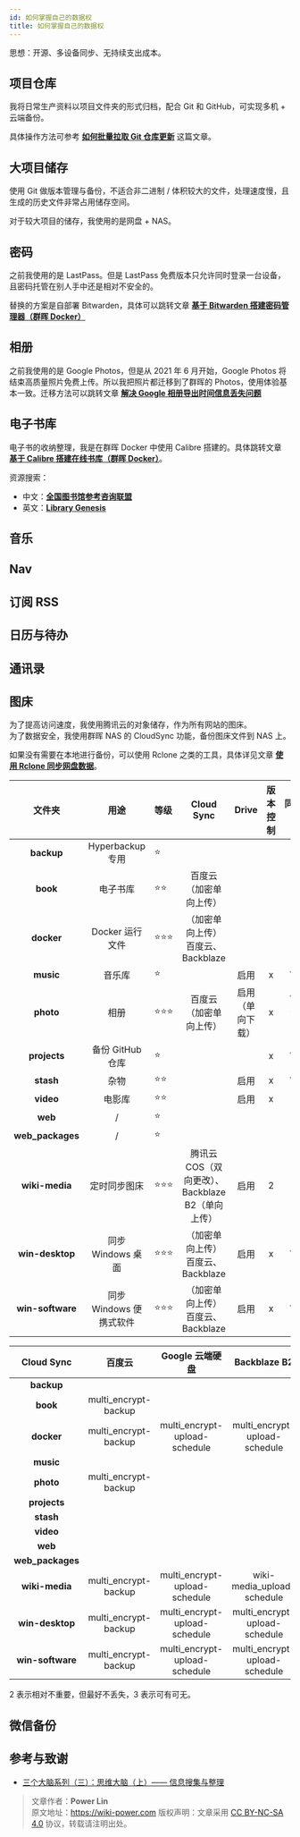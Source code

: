 ```yaml
---
id: 如何掌握自己的数据权
title: 如何掌握自己的数据权
---
```


思想：开源、多设备同步、无持续支出成本。

## 项目仓库

我将日常生产资料以项目文件夹的形式归档，配合 Git 和 GitHub，可实现多机 + 云端备份。

具体操作方法可参考 [**如何批量拉取 Git 仓库更新**](https://wiki-power.com/%E5%A6%82%E4%BD%95%E6%89%B9%E9%87%8F%E6%8B%89%E5%8F%96Git%E4%BB%93%E5%BA%93%E6%9B%B4%E6%96%B0) 这篇文章。

## 大项目储存

使用 Git 做版本管理与备份，不适合非二进制 / 体积较大的文件，处理速度慢，且生成的历史文件非常占用储存空间。

对于较大项目的储存，我使用的是网盘 + NAS。

## 密码

之前我使用的是 LastPass。但是 LastPass 免费版本只允许同时登录一台设备，且密码托管在别人手中还是相对不安全的。

替换的方案是自部署 Bitwarden，具体可以跳转文章 [**基于 Bitwarden 搭建密码管理器（群晖 Docker）**](https://wiki-power.com/%E5%9F%BA%E4%BA%8EBitwarden%E6%90%AD%E5%BB%BA%E5%AF%86%E7%A0%81%E7%AE%A1%E7%90%86%E5%99%A8%EF%BC%88%E7%BE%A4%E6%99%96Docker%EF%BC%89)

## 相册

之前我使用的是 Google Photos，但是从 2021 年 6 月开始，Google Photos 将结束高质量照片免费上传。所以我把照片都迁移到了群晖的 Photos，使用体验基本一致。迁移方法可以跳转文章 [**解决 Google 相册导出时间信息丢失问题**](https://wiki-power.com/%E8%A7%A3%E5%86%B3Google%E7%9B%B8%E5%86%8C%E5%AF%BC%E5%87%BA%E6%97%B6%E9%97%B4%E4%BF%A1%E6%81%AF%E4%B8%A2%E5%A4%B1%E9%97%AE%E9%A2%98)

## 电子书库

电子书的收纳整理，我是在群晖 Docker 中使用 Calibre 搭建的。具体跳转文章 [**基于 Calibre 搭建在线书库（群晖 Docker）**](https://wiki-power.com/%E5%9F%BA%E4%BA%8ECalibre%E6%90%AD%E5%BB%BA%E5%9C%A8%E7%BA%BF%E4%B9%A6%E5%BA%93%EF%BC%88%E7%BE%A4%E6%99%96Docker%EF%BC%89)。

资源搜索：

- 中文：[**全国图书馆参考咨询联盟**](http://www.ucdrs.superlib.net/)
- 英文：[**Library Genesis**](http://libgen.rs/)

## 音乐

## Nav

## 订阅 RSS

## 日历与待办

## 通讯录

## 图床

为了提高访问速度，我使用腾讯云的对象储存，作为所有网站的图床。  
为了数据安全，我使用群晖 NAS 的 CloudSync 功能，备份图床文件到 NAS 上。

如果没有需要在本地进行备份，可以使用 Rclone 之类的工具，具体详见文章 [**使用 Rclone 同步网盘数据**](https://wiki-power.com/%E4%BD%BF%E7%94%A8Rclone%E5%90%8C%E6%AD%A5%E7%BD%91%E7%9B%98%E6%95%B0%E6%8D%AE)。

|      文件夹      |          用途           | 等级   |                    Cloud Sync                    |      Drive       | 版本控制 |  同步设备   | 完全同步 | 其他           |
| :--------------: | :---------------------: | :----- | :----------------------------------------------: | :--------------: | :------: | :---------: | :------: | -------------- |
|    **backup**    |    Hyperbackup 专用     | ⭐     |                                                  |                  |          |             |          |                |
|     **book**     |        电子书库         | ⭐⭐   |              百度云（加密单向上传）              |                  |          |             |          |                |
|    **docker**    |     Docker 运行文件     | ⭐⭐⭐ |        （加密单向上传）百度云、Backblaze         |                  |          |             |          |                |
|    **music**     |         音乐库          | ⭐     |                                                  |       启用       |    x     |     Win     |    否    |                |
|    **photo**     |          相册           | ⭐⭐⭐ |              百度云（加密单向上传）              | 启用（单向下载） |    x     | Win（PC-F） |    是    |                |
|   **projects**   |    备份 GitHub 仓库     | ⭐     |                                                  |                  |    x     |     Win     |          |                |
|    **stash**     |          杂物           | ⭐⭐   |                                                  |       启用       |    x     |     Win     |    否    |                |
|    **video**     |         电影库          | ⭐⭐   |                                                  |       启用       |    x     |             |          |                |
|     **web**      |            /            | ⭐     |                                                  |                  |          |             |          |                |
| **web_packages** |            /            | ⭐     |                                                  |                  |          |             |          |                |
|  **wiki-media**  |      定时同步图床       | ⭐⭐⭐ | 腾讯云 COS（双向更改）、Backblaze B2（单向上传） |       启用       |    2     |             |          | 同步腾讯云 COS |
| **win-desktop**  |    同步 Windows 桌面    | ⭐⭐⭐ |        （加密单向上传）百度云、Backblaze         |       启用       |    x     |     Win     |    是    |                |
| **win-software** | 同步 Windows 便携式软件 | ⭐⭐⭐ |        （加密单向上传）百度云、Backblaze         |       启用       |    x     |     Win     |    是    |                |

|    Cloud Sync    |        百度云        |        Google 云端硬盘        |         Backblaze B2          |
| :--------------: | :------------------: | :---------------------------: | :---------------------------: |
|    **backup**    |                      |                               |                               |
|     **book**     | multi_encrypt-backup |                               |                               |
|    **docker**    | multi_encrypt-backup | multi_encrypt-upload-schedule | multi_encrypt-upload-schedule |
|    **music**     |                      |                               |                               |
|    **photo**     | multi_encrypt-backup |                               |                               |
|   **projects**   |                      |                               |                               |
|    **stash**     |                      |                               |                               |
|    **video**     |                      |                               |                               |
|     **web**      |                      |                               |                               |
| **web_packages** |                      |                               |                               |
|  **wiki-media**  | multi_encrypt-backup | multi_encrypt-upload-schedule |  wiki-media_upload-schedule   |
| **win-desktop**  | multi_encrypt-backup | multi_encrypt-upload-schedule | multi_encrypt-upload-schedule |
| **win-software** | multi_encrypt-backup | multi_encrypt-upload-schedule | multi_encrypt-upload-schedule |

2 表示相对不重要，但最好不丢失，3 表示可有可无。

## 微信备份

## 参考与致谢

- [三个大脑系列（三）：思维大脑（上）—— 信息搜集与整理](https://sspai.com/post/66527)

> 文章作者：**Power Lin**  
> 原文地址：<https://wiki-power.com>
> 版权声明：文章采用 [CC BY-NC-SA 4.0](https://creativecommons.org/licenses/by/4.0/deed.zh) 协议，转载请注明出处。
